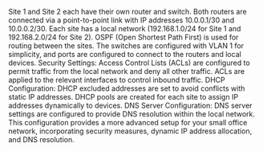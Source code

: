 Site 1 and Site 2 each have their own router and switch.
Both routers are connected via a point-to-point link with IP addresses 10.0.0.1/30 and 10.0.0.2/30.
Each site has a local network (192.168.1.0/24 for Site 1 and 192.168.2.0/24 for Site 2).
OSPF (Open Shortest Path First) is used for routing between the sites.
The switches are configured with VLAN 1 for simplicity, and ports are configured to connect to the routers and local devices.
Security Settings:
Access Control Lists (ACLs) are configured to permit traffic from the local network and deny all other traffic.
ACLs are applied to the relevant interfaces to control inbound traffic.
DHCP Configuration:
DHCP excluded addresses are set to avoid conflicts with static IP addresses.
DHCP pools are created for each site to assign IP addresses dynamically to devices.
DNS Server Configuration:
DNS server settings are configured to provide DNS resolution within the local network.
This configuration provides a more advanced setup for your small office network, incorporating security measures, dynamic IP address allocation, and DNS resolution.
